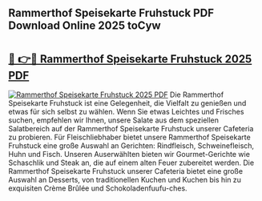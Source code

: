 ## Rammerthof Speisekarte Fruhstuck PDF Download Online 2025 toCyw

# <h2><a href="http://gc8rmg1.nevu.top/?p=Rammerthof+Speisekarte+Fruhstuck">🔗 👉🔴 Rammerthof Speisekarte Fruhstuck 2025 PDF</a></h2>

[![Rammerthof Speisekarte Fruhstuck 2025 PDF](https://i.imgur.com/dBaPXMq.png)](http://gc8rmg1.nevu.top/?p=Rammerthof+Speisekarte+Fruhstuck)
Die Rammerthof Speisekarte Fruhstuck ist eine Gelegenheit, die Vielfalt zu genießen und etwas für sich selbst zu wählen. Wenn Sie etwas Leichtes und Frisches suchen, empfehlen wir Ihnen, unsere Salate aus dem speziellen Salatbereich auf der Rammerthof Speisekarte Fruhstuck unserer Cafeteria zu probieren. Für Fleischliebhaber bietet unsere Rammerthof Speisekarte Fruhstuck eine große Auswahl an Gerichten: Rindfleisch, Schweinefleisch, Huhn und Fisch. Unseren Auserwählten bieten wir Gourmet-Gerichte wie Schaschlik und Steak an, die auf einem alten Feuer zubereitet werden. Die Rammerthof Speisekarte Fruhstuck unserer Cafeteria bietet eine große Auswahl an Desserts, von traditionellen Kuchen und Kuchen bis hin zu exquisiten Crème Brûlée und Schokoladenfuufu-ches.
